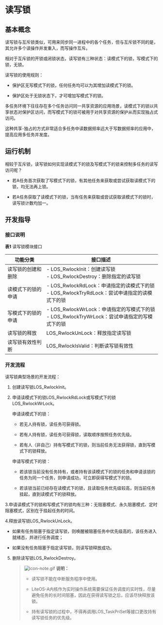 # 读写锁


## 基本概念

读写锁与互斥锁类似，可用来同步同一进程中的各个任务，但与互斥锁不同的是，其允许多个读操作并发重入，而写操作互斥。

相对于互斥锁的开锁或闭锁状态，读写锁有三种状态：读模式下的锁，写模式下的锁，无锁。

读写锁的使用规则：

- 保护区无写模式下的锁，任何任务均可以为其增加读模式下的锁。

- 保护区处于无锁状态下，才可增加写模式下的锁。

多任务环境下往往存在多个任务访问同一共享资源的应用场景，读模式下的锁以共享状态对保护区访问，而写模式下的锁可被用于对共享资源的保护从而实现独占式访问。

这种共享-独占的方式非常适合多任务中读数据频率远大于写数据频率的应用中，提高应用多任务并发度。


## 运行机制

相较于互斥锁，读写锁如何实现读模式下的锁及写模式下的锁来控制多任务的读写访问呢？

- 若A任务首次获取了写模式下的锁，有其他任务来获取或尝试获取读模式下的锁，均无法再上锁。

- 若A任务获取了读模式下的锁，当有任务来获取或尝试获取读模式下的锁时，读写锁计数均加一。


## 开发指导


### 接口说明

  **表1** 读写锁模块接口

| 功能分类 | 接口描述 | 
| -------- | -------- |
| 读写锁的创建和删除 | -&nbsp;LOS_RwlockInit：创建读写锁<br/>-&nbsp;LOS_RwlockDestroy：删除指定的读写锁 | 
| 读模式下的锁的申请 | -&nbsp;LOS_RwlockRdLock：申请指定的读模式下的锁<br/>-&nbsp;LOS_RwlockTryRdLock：尝试申请指定的读模式下的锁 | 
| 写模式下的锁的申请 | -&nbsp;LOS_RwlockWrLock：申请指定的写模式下的锁<br/>-&nbsp;LOS_RwlockTryWrLock：尝试申请指定的写模式下的锁 | 
| 读写锁的释放 | LOS_RwlockUnLock：释放指定读写锁 | 
| 读写锁有效性判断 | LOS_RwlockIsValid：判断读写锁有效性 | 


### 开发流程

读写锁典型场景的开发流程：

1. 创建读写锁LOS_RwlockInit。

2. 申请读模式下的锁LOS_RwlockRdLock或写模式下的锁LOS_RwlockWrLock。

   申请读模式下的锁：

   - 若无人持有锁，读任务可获得锁。

   - 若有人持有锁，读任务可获得锁，读取顺序按照任务优先级。

   - 若有人（非自己）持有写模式下的锁，则当前任务无法获得锁，直到写模式下的锁释放。

   申请写模式下的锁：

   - 若该锁当前没有任务持有，或者持有该读模式下的锁的任务和申请该锁的任务为同一个任务，则申请成功，可立即获得写模式下的锁。

   - 若该锁当前已经存在读模式下的锁，且读取任务优先级较高，则当前任务挂起，直到读模式下的锁释放。

3.申请读模式下的锁和写模式下的锁均有三种：无阻塞模式、永久阻塞模式、定时阻塞模式，区别在于挂起任务的时间。

4.释放读写锁LOS_RwlockUnLock。

  - 如果有任务阻塞于指定读写锁，则唤醒被阻塞任务中优先级高的，该任务进入就绪态，并进行任务调度；

  - 如果没有任务阻塞于指定读写锁，则读写锁释放成功。

5. 删除读写锁LOS_RwlockDestroy。

   > ![icon-note.gif](public_sys-resources/icon-note.gif) **说明：**
   > - 读写锁不能在中断服务程序中使用。
   > 
   > - LiteOS-A内核作为实时操作系统需要保证任务调度的实时性，尽量避免任务的长时间阻塞，因此在获得读写锁之后，应该尽快释放该锁。
   > 
   > - 持有读写锁的过程中，不得再调用LOS_TaskPriSet等接口更改持有读写锁任务的优先级。
